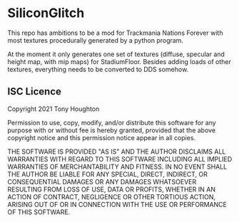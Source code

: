 SiliconGlitch
=============

This repo has ambitions to be a mod for Trackmania Nations Forever with most
textures procedurally generated by a python program.

At the moment it only generates one set of textures (diffuse, specular and
height map, with mip maps) for StadiumFloor. Besides adding loads of other
textures, everything needs to be converted to DDS somehow.

ISC Licence
-----------
Copyright 2021 Tony Houghton

Permission to use, copy, modify, and/or distribute this software for any
purpose with or without fee is hereby granted, provided that the above
copyright notice and this permission notice appear in all copies.

THE SOFTWARE IS PROVIDED "AS IS" AND THE AUTHOR DISCLAIMS ALL WARRANTIES WITH
REGARD TO THIS SOFTWARE INCLUDING ALL IMPLIED WARRANTIES OF MERCHANTABILITY AND
FITNESS. IN NO EVENT SHALL THE AUTHOR BE LIABLE FOR ANY SPECIAL, DIRECT,
INDIRECT, OR CONSEQUENTIAL DAMAGES OR ANY DAMAGES WHATSOEVER RESULTING FROM
LOSS OF USE, DATA OR PROFITS, WHETHER IN AN ACTION OF CONTRACT, NEGLIGENCE OR
OTHER TORTIOUS ACTION, ARISING OUT OF OR IN CONNECTION WITH THE USE OR
PERFORMANCE OF THIS SOFTWARE.
